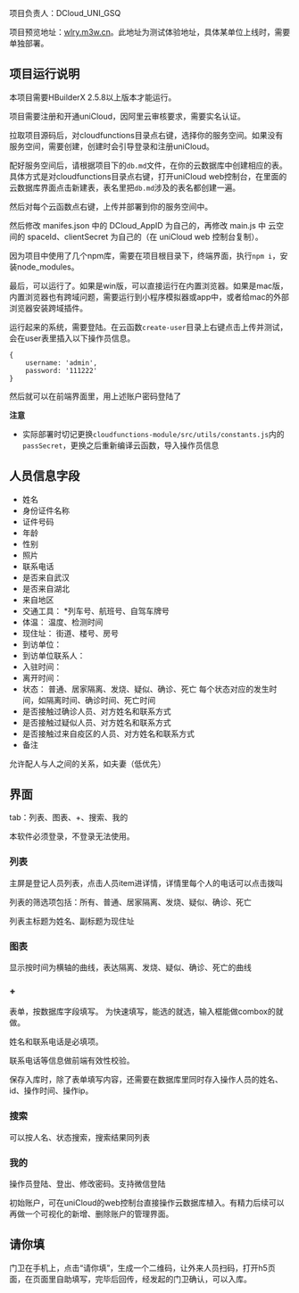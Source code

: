 项目负责人：DCloud_UNI_GSQ

项目预览地址：[wlry.m3w.cn](https://wlry.m3w.cn)。此地址为测试体验地址，具体某单位上线时，需要单独部署。

## 项目运行说明

本项目需要HBuilderX 2.5.8以上版本才能运行。

项目需要注册和开通uniCloud，因阿里云审核要求，需要实名认证。

拉取项目源码后，对cloudfunctions目录点右键，选择你的服务空间。如果没有服务空间，需要创建，创建时会引导登录和注册uniCloud。

配好服务空间后，请根据项目下的`db.md`文件，在你的云数据库中创建相应的表。具体方式是对cloudfunctions目录点右键，打开uniCloud web控制台，在里面的云数据库界面点击新建表，表名里把`db.md`涉及的表名都创建一遍。

然后对每个云函数点右键，上传并部署到你的服务空间中。

然后修改 manifes.json 中的 DCloud_AppID 为自己的，再修改 main.js 中 云空间的 spaceId、clientSecret 为自己的（在 uniCloud web 控制台复制）。

因为项目中使用了几个npm库，需要在项目根目录下，终端界面，执行`npm i`，安装node_modules。

最后，可以运行了。如果是win版，可以直接运行在内置浏览器。如果是mac版，内置浏览器也有跨域问题，需要运行到小程序模拟器或app中，或者给mac的外部浏览器安装跨域插件。

运行起来的系统，需要登陆。在云函数`create-user`目录上右键点击上传并测试，会在user表里插入以下操作员信息。

```
{
	username: 'admin',
	password: '111222'
}
```

然后就可以在前端界面里，用上述账户密码登陆了

**注意**

- 实际部署时切记更换`cloudfunctions-module/src/utils/constants.js`内的`passSecret`，更换之后重新编译云函数，导入操作员信息

## 人员信息字段


- 姓名
- 身份证件名称
- 证件号码
- 年龄
- 性别
- 照片
- 联系电话
- 是否来自武汉
- 是否来自湖北
- 来自地区
- 交通工具：
    *列车号、航班号、自驾车牌号
- 体温：
	温度、检测时间
- 现住址：
	街道、楼号、房号
- 到访单位：
- 到访单位联系人：
- 入驻时间：
- 离开时间：
- 状态：
	普通、居家隔离、发烧、疑似、确诊、死亡
	每个状态对应的发生时间，如隔离时间、确诊时间、死亡时间
- 是否接触过确诊人员、对方姓名和联系方式
- 是否接触过疑似人员、对方姓名和联系方式
- 是否接触过来自疫区的人员、对方姓名和联系方式
- 备注

允许配人与人之间的关系，如夫妻（低优先）

## 界面
tab：列表、图表、+、搜索、我的

本软件必须登录，不登录无法使用。

### 列表
主屏是登记人员列表，点击人员item进详情，详情里每个人的电话可以点击拨叫

列表的筛选项包括：所有、普通、居家隔离、发烧、疑似、确诊、死亡

列表主标题为姓名、副标题为现住址

<!-- 列表顶端有搜索按钮 -->
### 图表
显示按时间为横轴的曲线，表达隔离、发烧、疑似、确诊、死亡的曲线
### +
表单，按数据库字段填写。
为快速填写，能选的就选，输入框能做combox的就做。

姓名和联系电话是必填项。

联系电话等信息做前端有效性校验。

保存入库时，除了表单填写内容，还需要在数据库里同时存入操作人员的姓名、id、操作时间、操作ip。

### 搜索
可以按人名、状态搜索，搜索结果同列表
### 我的
操作员登陆、登出、修改密码。支持微信登陆

初始账户，可在uniCloud的web控制台直接操作云数据库植入。有精力后续可以再做一个可视化的新增、删除账户的管理界面。

## 请你填
门卫在手机上，点击“请你填”，生成一个二维码，让外来人员扫码，打开h5页面，在页面里自助填写，完毕后回传，经发起的门卫确认，可以入库。